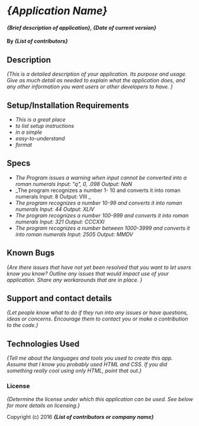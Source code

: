 # _{Application Name}_

#### _{Brief description of application}, {Date of current version}_

#### By _**{List of contributors}**_

## Description

_{This is a detailed description of your application. Its purpose and usage.  Give as much detail as needed to explain what the application does, and any other information you want users or other developers to have. }_

## Setup/Installation Requirements

* _This is a great place_
* _to list setup instructions_
* _in a simple_
* _easy-to-understand_
* _format_

## Specs

* _The Program issues a warning when input cannot be converted into a roman numerals
Input: "q", 0, .098
Output: NaN_
* _The program recognizes a number 1- 10 and converts it into roman numerals
Input: 8
Output: VIII _
* _The program recognizes a number 10-99 and converts it into roman numerals
Input: 44
Output: XLIV_
* _The program recognizes a number 100-999 and converts it into roman numerals
Input: 321
Output: CCCXXI_
* _The program recognizes a number between 1000-3999 and converts it into roman numerals
Input: 2505
Output: MMDV_

## Known Bugs

_{Are there issues that have not yet been resolved that you want to let users know you know?  Outline any issues that would impact use of your application.  Share any workarounds that are in place. }_

## Support and contact details

_{Let people know what to do if they run into any issues or have questions, ideas or concerns.  Encourage them to contact you or make a contribution to the code.}_

## Technologies Used

_{Tell me about the languages and tools you used to create this app. Assume that I know you probably used HTML and CSS. If you did something really cool using only HTML, point that out.}_

### License

*{Determine the license under which this application can be used.  See below for more details on licensing.}*

Copyright (c) 2016 **_{List of contributors or company name}_**
